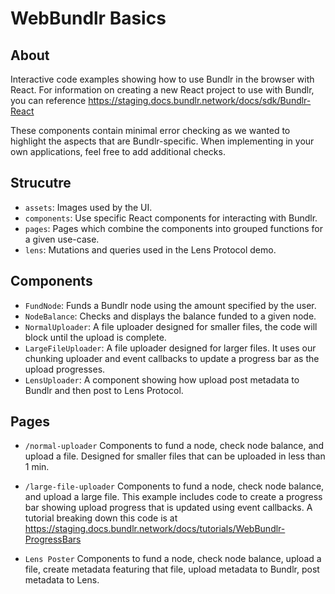 # WebBundlr Basics

## About

Interactive code examples showing how to use Bundlr in the browser with React.
For information on creating a new React project to use with Bundlr, you can reference
https://staging.docs.bundlr.network/docs/sdk/Bundlr-React

These components contain minimal error checking as we wanted to highlight the aspects that are Bundlr-specific. When implementing in your own applications, feel free to add additional checks.

## Strucutre

-   `assets`: Images used by the UI.
-   `components`: Use specific React components for interacting with Bundlr.
-   `pages`: Pages which combine the components into grouped functions for a given use-case.
-   `lens`: Mutations and queries used in the Lens Protocol demo.

## Components

-   `FundNode`: Funds a Bundlr node using the amount specified by the user.
-   `NodeBalance`: Checks and displays the balance funded to a given node.
-   `NormalUploader`: A file uploader designed for smaller files, the code will block until the upload is complete.
-   `LargeFileUploader`: A file uploader designed for larger files. It uses our chunking uploader and event callbacks to update a progress bar as the upload progresses.
-   `LensUploader`: A component showing how upload post metadata to Bundlr and then post to Lens Protocol.

## Pages

-   `/normal-uploader`
    Components to fund a node, check node balance, and upload a file.
    Designed for smaller files that can be uploaded in less than 1 min.

-   `/large-file-uploader`
    Components to fund a node, check node balance, and upload a large file.
    This example includes code to create a progress bar showing upload
    progress that is updated using event callbacks.
    A tutorial breaking down this code is at
    https://staging.docs.bundlr.network/docs/tutorials/WebBundlr-ProgressBars

-   `Lens Poster`
    Components to fund a node, check node balance, upload a file, create
    metadata featuring that file, upload metadata to Bundlr, post metadata
    to Lens.
